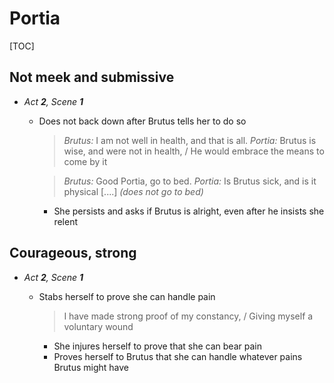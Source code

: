 <style>body {width: 75%} .markdown-body blockquote {margin-bottom: 3px} .markdown-body li>p {margin-top: 3px; margin-bottom: 3px;}</style>

# Portia
[TOC]

## Not meek and submissive
- *Act __2__, Scene __1__*
	- Does not back down after Brutus tells her to do so

		> _Brutus:_ I am not well in health, and that is all.
		> _Portia:_ Brutus is wise, and were not in health, / He would embrace the means to come by it

		> _Brutus:_ Good Portia, go to bed.
		> _Portia:_ Is Brutus sick, and is it physical [....] _(does not go to bed)_

		- She persists and asks if Brutus is alright, even after he insists she relent


## Courageous, strong
- *Act __2__, Scene __1__*
	- Stabs herself to prove she can handle pain

		> I have made strong proof of my constancy, / Giving myself a voluntary wound

		- She injures herself to prove that she can bear pain
		- Proves herself to Brutus that she can handle whatever pains Brutus might have